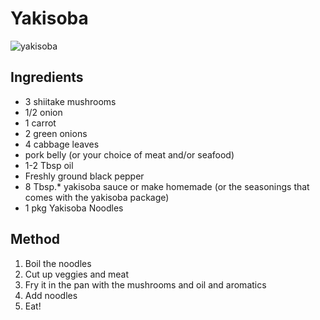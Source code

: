 # Yakisoba

![yakisoba](http://www.justonecookbook.com/wp-content/uploads/2012/07/Yakisoba-Ingredients.jpg)

## Ingredients
- 3 shiitake mushrooms
- 1/2 onion
- 1 carrot
- 2 green onions
- 4 cabbage leaves
- pork belly (or your choice of meat and/or seafood)
- 1-2 Tbsp oil
- Freshly ground black pepper
- 8 Tbsp.* yakisoba sauce or make homemade (or the seasonings that comes with the yakisoba package)
- 1 pkg Yakisoba Noodles

## Method
1. Boil the noodles
2. Cut up veggies and meat
3. Fry it in the pan with the mushrooms and oil and aromatics
4. Add noodles
5. Eat!
